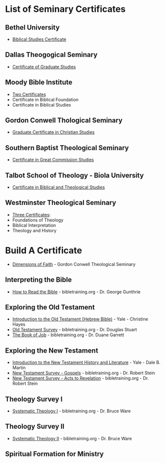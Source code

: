 # List of Seminary Certificates

## Bethel University

* [Biblical Studies Certificate](https://www.bethel.edu/seminary/academics/certificates/biblical-studies/)

## Dallas Theogogical Seminary

* [Certificate of Graduate Studies](https://www.dts.edu/academics/degrees-programs/certificate-of-graduate-studies/#curriculum)

## Moody Bible Institute

* [Two Certificates](https://www.moody.edu/academics/grad-certificates/)
* Certificate in Biblical Foundation
* Certificate in Biblical Studies

## Gordon Conwell Thological Seminary

* [Graduate Certificate in Christian Studies](https://www.gordonconwell.edu/degrees/graduate-certificates/christian-studies/)

## Southern Baptist Theological Seminary

* [Certificate in Great Commission Studies](https://www.sbts.edu/academics/programs/online-graduate-certificate/)

## Talbot School of Theology - Biola University

* [Certificate in Biblical and Theological Studies](https://www.biola.edu/degrees/g/biblical-and-theological-studies-certificate)

## Westminster Theological Seminary

* [Three Certificates](https://www.wts.edu/programs/tsc?gclid=Cj0KCQjwt-6LBhDlARIsAIPRQcJ_2wA7XC-zg2va-20xSPhtZPYUT_oFQJv0Pr7vgTJxp0yQzv5jNMkaAtRdEALw_wcB):
* Foundations of Theology
* Biblical Interpretation
* Theology and History

# Build A Certificate

* [Dimensions of Faith](https://www.gordonconwell.edu/dimensions-of-the-faith/) - Gordon Conwell Theological Seminary

## Interpreting the Bible
* [How to Read the Bible](https://www.biblicaltraining.org/read-bible/george-guthrie) - bibletraining.org - Dr. George Gunthrie

## Exploring the Old Testament
* [Introduction to the Old Testament (Hebrew Bible)](https://oyc.yale.edu/NODE/241) - Yale - Christine Hayes
* [Old Testament Survey](https://www.biblicaltraining.org/old-testament-survey/douglas-stuart?page=1) - bibletraining.org - Dr. Douglas Stuart
* [The Book of Job](https://www.biblicaltraining.org/book-of-job/duane-garrett) - bibletraining.org - Dr. Duane Garrett

## Exploring the New Testament
* [Introduction to the New Testament History and Literature](https://oyc.yale.edu/NODE/246) - Yale - Dale B. Martin
* [New Testament Survey - Gospels](https://www.biblicaltraining.org/new-testament-survey-1/robert-stein) - bibletraining.org - Dr. Robert Stein
* [New Testament Survey - Acts to Revelation](https://www.biblicaltraining.org/new-testament-survey-2/robert-stein) - bibletraining.org - Dr. Robert Stein

## Theology Survey I
* [Systematic Theology I](https://www.biblicaltraining.org/systematic-theology-1/bruce-ware) - bibletraining.org - Dr. Bruce Ware

## Theology Survey II
* [Systematic Theology II](https://www.biblicaltraining.org/systematic-theology-2/bruce-ware) - bibletraining.org - Dr. Bruce Ware

## Spiritual Formation for Ministry
